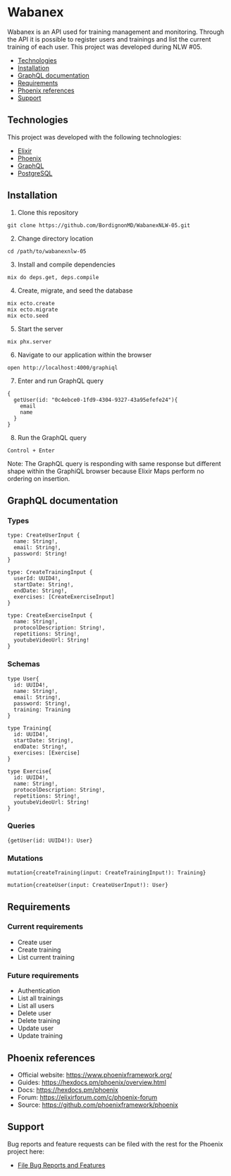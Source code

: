 # Wabanex

Wabanex is an API used for training management and monitoring. Through the API it is possible to register users and trainings and list the current training of each user.
This project was developed during NLW #05.

  * [Technologies](#Technologies)
  * [Installation](#Installation)
  * [GraphQL documentation](#GraphQL-documentation)
  * [Requirements](#Requirements)
  * [Phoenix references](#Phoenix-references)
  * [Support](#Support)

## Technologies

This project was developed with the following technologies:

  * [Elixir](https://elixir-lang.org/)
  * [Phoenix](https://phoenixframework.org/)
  * [GraphQL](https://graphql.org/)
  * [PostgreSQL](https://www.postgresql.org/)

## Installation

1. Clone this repository

```
git clone https://github.com/BordignonMD/WabanexNLW-05.git
```

2. Change directory location

```
cd /path/to/wabanexnlw-05
```

3. Install and compile dependencies

```
mix do deps.get, deps.compile
```

4. Create, migrate, and seed the database

```
mix ecto.create
mix ecto.migrate
mix ecto.seed
```

5. Start the server

```
mix phx.server
```

6. Navigate to our application within the browser

```
open http://localhost:4000/graphiql
```

7. Enter and run GraphQL query

```
{
  getUser(id: "0c4ebce0-1fd9-4304-9327-43a95efefe24"){
    email
    name
  }
}
```

8. Run the GraphQL query

```
Control + Enter
```

Note: The GraphQL query is responding with same response but different shape within the GraphiQL browser because Elixir Maps perform no ordering on insertion.

## GraphQL documentation

### Types

```
type: CreateUserInput {
  name: String!,
  email: String!,
  password: String!
}
```

```
type: CreateTrainingInput {
  userId: UUID4!,
  startDate: String!,
  endDate: String!, 
  exercises: [CreateExerciseInput]
}
```

```
type: CreateExerciseInput {
  name: String!,
  protocolDescription: String!,
  repetitions: String!,
  youtubeVideoUrl: String!
}
```

### Schemas

```
type User{
  id: UUID4!,
  name: String!,
  email: String!,
  password: String!,
  training: Training
}
```

```
type Training{
  id: UUID4!,
  startDate: String!,
  endDate: String!,
  exercises: [Exercise]
}
```

```
type Exercise{
  id: UUID4!, 
  name: String!,
  protocolDescription: String!,
  repetitions: String!,
  youtubeVideoUrl: String!
}
```

### Queries

```
{getUser(id: UUID4!): User}
```

### Mutations

```
mutation{createTraining(input: CreateTrainingInput!): Training}
```

```
mutation{createUser(input: CreateUserInput!): User}
```

## Requirements

### Current requirements

  * Create user
  * Create training
  * List current training

### Future requirements

  * Authentication
  * List all trainings
  * List all users
  * Delete user
  * Delete training
  * Update user
  * Update training

## Phoenix references

  * Official website: https://www.phoenixframework.org/
  * Guides: https://hexdocs.pm/phoenix/overview.html
  * Docs: https://hexdocs.pm/phoenix
  * Forum: https://elixirforum.com/c/phoenix-forum
  * Source: https://github.com/phoenixframework/phoenix

## Support

Bug reports and feature requests can be filed with the rest for the Phoenix project here:

  * [File Bug Reports and Features](https://github.com/BordignonMD/WabanexNLW-05/issues)